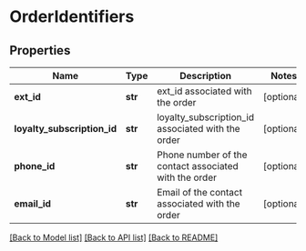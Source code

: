 # OrderIdentifiers

## Properties
Name | Type | Description | Notes
------------ | ------------- | ------------- | -------------
**ext_id** | **str** | ext_id associated with the order | [optional] 
**loyalty_subscription_id** | **str** | loyalty_subscription_id associated with the order | [optional] 
**phone_id** | **str** | Phone number of the contact associated with the order | [optional] 
**email_id** | **str** | Email of the contact associated with the order | [optional] 

[[Back to Model list]](../README.md#documentation-for-models) [[Back to API list]](../README.md#documentation-for-api-endpoints) [[Back to README]](../README.md)


